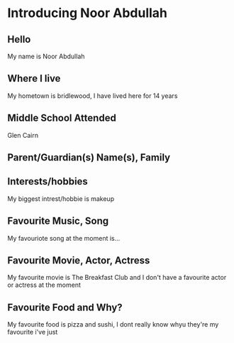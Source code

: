# Introducing Noor Abdullah

## **Hello** 
My name is Noor Abdullah
## **Where I live**
My hometown is bridlewood, I have lived here for 14 years 
## **Middle School Attended**
Glen Cairn
## **Parent/Guardian(s) Name(s), Family**      

## **Interests/hobbies**
My biggest intrest/hobbie is makeup 
## **Favourite Music, Song**
My favouriote song at the moment is...
## **Favourite Movie, Actor, Actress**
My favourite movie is The Breakfast Club and  I don't have a favourite actor or actress at the moment
## **Favourite Food and Why?**
My favourite food is pizza and sushi, I dont really know whyu they're my favourite i've just 


